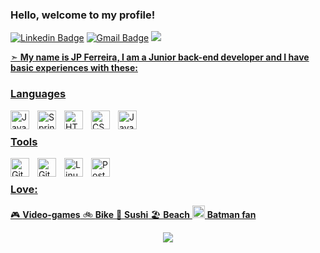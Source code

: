 ### Hello, welcome to my profile! 
[![Linkedin Badge](https://img.shields.io/badge/LinkedIn-0077B5?style=for-the-badge&logo=linkedin&logoColor=white&link=https://www.linkedin.com/in/jo%C3%A3o-paulo-ferreira-33943a43//)](https://www.linkedin.com/in/jo%C3%A3o-paulo-ferreira-33943a43)
[![Gmail Badge](https://img.shields.io/badge/Gmail-D14836?style=for-the-badge&logo=gmaillogoColor=whitelink=mailto:jpferreira.dev@gmail.com)](mailto:jpferreira.dev@gmail.com)
![](http://estruyf-github.azurewebsites.net/api/VisitorHit?user=jpferreiradev&repo=jpferreiradev&countColorcountColor)
<a href="https://github.com/jpferreiradev?tab=repositories&sort=stargazers">

➣ **My name is JP Ferreira, I am a Junior back-end developer and I have basic experiences with these:**
  ### Languages
  
  <img align="left" alt="Java" width="30px" style="padding-right:10px;" src="https://cdn.jsdelivr.net/gh/devicons/devicon/icons/java/java-original.svg"/>
  <img align="left" alt="Spring" width="30px" style="padding-right:10px;" src="https://cdn.jsdelivr.net/gh/devicons/devicon/icons/spring/spring-original.svg" />
  <img align="left" alt="HTML" width="30px" style="padding-right:10px;" src="https://cdn.jsdelivr.net/gh/devicons/devicon/icons/html5/html5-plain.svg" /></td>
  <img align="left" alt="CSS" width="30px" style="padding-right:10px;" src="https://cdn.jsdelivr.net/gh/devicons/devicon/icons/css3/css3-plain.svg" /></td>
  <img align="left" alt="JavaScript" width="30px" style="padding-right:10px;" src="https://cdn.jsdelivr.net/gh/devicons/devicon/icons/javascript/javascript-plain.svg" /></td>
<br/>

### Tools
<img align="left" alt="GitHub" width="30px" style="padding-right:10px;"   src="https://cdn.jsdelivr.net/gh/devicons/devicon/icons/github/github-original.svg" />
<img align="left" alt="Git" width="30px" style="padding-right:10px;" src="https://cdn.jsdelivr.net/gh/devicons/devicon/icons/git/git-original.svg" />
<img align="left" alt="Linux" width="30px" style="padding-right:10px;" src="https://cdn.jsdelivr.net/gh/devicons/devicon/icons/linux/linux-original.svg" />
<img align="left" alt="Postgresql" width="30px"style="padding-right:10x;"
src="https://cdn.jsdelivr.net/gh/devicons/devicon/icons/postgresql/postgresql-original.svg">
<br/>

### Love: 
 🎮 **Video-games**
 🚲 **Bike**
 🍣 **Sushi**
 🏖️ **Beach**
 <img src="https://img.icons8.com/color/48/000000/batman-old.png" width="20" height="20"> **Batman fan**
 
<div align="center">
  <img left="200em" src="https://github-readme-stats.vercel.app/api/top-langs/?username=jpferreiradev&layout=compact&langs_count=7&theme=react"/>
</div>



